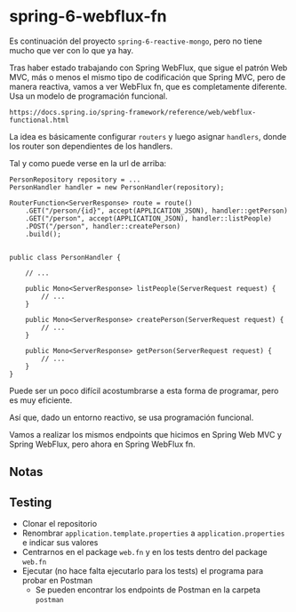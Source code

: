 # spring-6-webflux-fn

Es continuación del proyecto `spring-6-reactive-mongo`, pero no tiene mucho que ver con lo que ya hay.

Tras haber estado trabajando con Spring WebFlux, que sigue el patrón Web MVC, más o menos el mismo tipo de codificación que Spring MVC, pero de manera reactiva, vamos a ver WebFlux fn, que es completamente diferente. Usa un modelo de programación funcional.

`https://docs.spring.io/spring-framework/reference/web/webflux-functional.html`

La idea es básicamente configurar `routers` y luego asignar `handlers`, donde los router son dependientes de los handlers.

Tal y como puede verse en la url de arriba:

```
PersonRepository repository = ...
PersonHandler handler = new PersonHandler(repository);

RouterFunction<ServerResponse> route = route()
	.GET("/person/{id}", accept(APPLICATION_JSON), handler::getPerson)
	.GET("/person", accept(APPLICATION_JSON), handler::listPeople)
	.POST("/person", handler::createPerson)
	.build();


public class PersonHandler {

	// ...

	public Mono<ServerResponse> listPeople(ServerRequest request) {
		// ...
	}

	public Mono<ServerResponse> createPerson(ServerRequest request) {
		// ...
	}

	public Mono<ServerResponse> getPerson(ServerRequest request) {
		// ...
	}
}
```

Puede ser un poco difícil acostumbrarse a esta forma de programar, pero es muy eficiente.

Así que, dado un entorno reactivo, se usa programación funcional.

Vamos a realizar los mismos endpoints que hicimos en Spring Web MVC y Spring WebFlux, pero ahora en Spring WebFlux fn.

## Notas

## Testing

- Clonar el repositorio
- Renombrar `application.template.properties` a `application.properties` e indicar sus valores
- Centrarnos en el package `web.fn` y en los tests dentro del package `web.fn`
- Ejecutar (no hace falta ejecutarlo para los tests) el programa para probar en Postman
  - Se pueden encontrar los endpoints de Postman en la carpeta `postman`